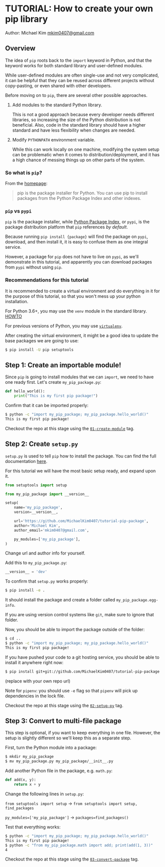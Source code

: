 # TUTORIAL: How to create your own pip library

Author: Michael Kim <mkim0407@gmail.com>

## Overview

The idea of `pip` roots back to the `import` keyword in Python,
and that the keyword works for both standard library and user-defined modules.

While user-defined modules are often single-use and not very complicated,
it can be helpful that they can be reused across different projects without copy-pasting,
or even shared with other developers.

Before moving on to `pip`, there are several other possible approaches.

1. Add modules to the standard Python library.

    This is not a good approach because every developer needs different libraries,
    so increasing the size of the Python distribution is not beneficial.
    Also, code in the standard library should have a higher standard
    and have less flexibility when changes are needed.

2. Modify `PYTHONPATH` environment variable.

    While this can work locally on one machine,
    modifying the system setup can be problematic when it comes to distribution/deployment,
    and it has a high chance of messing things up on other parts of the system.

### So what is `pip`?

From the [homepage](https://pip.pypa.io/en/stable/):

> pip is the package installer for Python.
> You can use pip to install packages from the Python Package Index and other indexes.

### `pip` vs `pypi`

`pip` is the package installer,
while [Python Package Index](https://pypi.org/), or `pypi`,
is the package distribution platform that `pip` references *by default*.

Because running `pip install {package}` will find the package on `pypi`,
download, and then install it,
it is easy to confuse them as one integral service.

However, a package for `pip` does not have to live on `pypi`,
as we'll demonstrate in this tutorial,
and apparently you can download packages from `pypi` without using `pip`.

### Recommendations for this tutorial

It is recommended to create a virtual environment and do everything in it
for the purpose of this tutorial,
so that you won't mess up your python installation.

For Python 3.6+, you may use the `venv` module in the standard library.
[HOWTO](https://docs.python.org/3/library/venv.html#creating-virtual-environments)

For previous versions of Python, you may use [`virtualenv`](https://virtualenv.pypa.io/en/latest/).

After creating the virtual environment,
it might be a good idea to update the base packages we are going to use:

```bash
$ pip install -U pip setuptools
```

## Step 1: Create an importable module!

Since `pip` is going to install modules that we can `import`,
we need to have one ready first.
Let's create `my_pip_package.py`:

```python
def hello_world():
    print("This is my first pip package!")
```

Confirm that it can be imported properly:

```bash
$ python -c "import my_pip_package; my_pip_package.hello_world()"
This is my first pip package!
```

Checkout the repo at this stage using the [`01-create-module`](https://github.com/MichaelKim0407/tutorial-pip-package/tree/01-create-module) tag.

## Step 2: Create `setup.py`

`setup.py` is used to tell `pip` how to install the package.
You can find the full documentation [here](https://setuptools.readthedocs.io/en/latest/setuptools.html).

For this tutorial we will have the most basic setup ready,
and expand upon it.

```python
from setuptools import setup

from my_pip_package import __version__

setup(
    name='my_pip_package',
    version=__version__,

    url='https://github.com/MichaelKim0407/tutorial-pip-package',
    author='Michael Kim',
    author_email='mkim0407@gmail.com',

    py_modules=['my_pip_package'],
)
```

Change url and author info for yourself.

Add this to `my_pip_package.py`:

```python
__version__ = 'dev'
```

To confirm that `setup.py` works properly:

```bash
$ pip install -e .
```

It should install the package
and create a folder called `my_pip_package.egg-info`.

If you are using version control systems like `git`,
make sure to ignore that folder.

Now, you should be able to import the package outside of the folder:

```bash
$ cd ..
$ python -c "import my_pip_package; my_pip_package.hello_world()"
This is my first pip package!
```

If you have pushed your code to a git hosting service,
you should be able to install it anywhere right now:

```bash
$ pip install git+git://github.com/MichaelKim0407/tutorial-pip-package.git#egg=my_pip_package
```

(replace with your own repo url)

Note for `pipenv`:
you should use `-e` flag so that `pipenv` will pick up dependencies in the lock file.

Checkout the repo at this stage using the [`02-setup-py`](https://github.com/MichaelKim0407/tutorial-pip-package/tree/02-setup-py) tag.

## Step 3: Convert to multi-file package

This step is optional, if you want to keep everything in one file.
However, the setup is slightly different so we'll keep this as a separate step.

First, turn the Python module into a package:

```bash
$ mkdir my_pip_package
$ mv my_pip_package.py my_pip_package/__init__.py
```

Add another Python file in the package, e.g. `math.py`:

```python
def add(x, y):
    return x + y
```

Change the following lines in `setup.py`:

`from setuptools import setup` ->
`from setuptools import setup, find_packages`

`py_modules=['my_pip_package']` ->
`packages=find_packages()`

Test that everything works:

```bash
$ python -c "import my_pip_package; my_pip_package.hello_world()"
This is my first pip package!
$ python -c "from my_pip_package.math import add; print(add(1, 3))"
4
```

Checkout the repo at this stage using the [`03-convert-package`](https://github.com/MichaelKim0407/tutorial-pip-package/tree/03-convert-package) tag.
